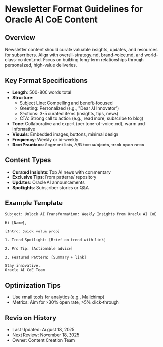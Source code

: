 # Newsletter Format Guidelines for Oracle AI CoE Content

## Overview
Newsletter content should curate valuable insights, updates, and resources for subscribers. Align with overall-strategy.md, brand-voice.md, and world-class-content.md. Focus on building long-term relationships through personalized, high-value deliveries.

## Key Format Specifications
- **Length**: 500-800 words total  
- **Structure**:  
  - Subject Line: Compelling and benefit-focused  
  - Greeting: Personalized (e.g., "Dear AI Innovator")  
  - Sections: 3-5 curated items (insights, tips, news)  
  - CTA: Strong call to action (e.g., read more, subscribe to blog)  
- **Tone**: Collaborative and expert (per tone-of-voice.md), warm and informative  
- **Visuals**: Embedded images, buttons, minimal design  
- **Frequency**: Weekly or bi-weekly  
- **Best Practices**: Segment lists, A/B test subjects, track open rates

## Content Types
- **Curated Insights**: Top AI news with commentary  
- **Exclusive Tips**: From patterns/ repository  
- **Updates**: Oracle AI announcements  
- **Spotlights**: Subscriber stories or Q&A

## Example Template
```
Subject: Unlock AI Transformation: Weekly Insights from Oracle AI CoE

Hi [Name],

[Intro: Quick value prop]

1. Trend Spotlight: [Brief on trend with link]

2. Pro Tip: [Actionable advice]

3. Featured Pattern: [Summary + link]

Stay innovative,
Oracle AI CoE Team
```

## Optimization Tips
- Use email tools for analytics (e.g., Mailchimp)  
- Metrics: Aim for >30% open rate, >5% click-through  

## Revision History
- Last Updated: August 18, 2025  
- Next Review: November 18, 2025  
- Owner: Content Creation Team
